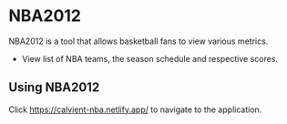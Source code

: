 # NBA2012

NBA2012 is a tool that allows basketball fans to view various metrics.

- View list of NBA teams, the season schedule and respective scores.

## Using NBA2012

Click https://calvient-nba.netlify.app/ to navigate to the application.